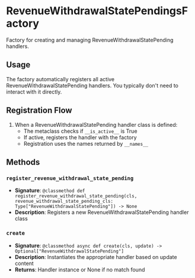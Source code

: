 # RevenueWithdrawalStatePendingsFactory

Factory for creating and managing RevenueWithdrawalStatePending handlers.

## Usage

The factory automatically registers all active RevenueWithdrawalStatePending handlers. 
You typically don't need to interact with it directly.

## Registration Flow

1. When a RevenueWithdrawalStatePending handler class is defined:
   - The metaclass checks if `__is_active__` is True
   - If active, registers the handler with the factory
   - Registration uses the names returned by `__names__`

## Methods

### `register_revenue_withdrawal_state_pending`
- **Signature**: `@classmethod def register_revenue_withdrawal_state_pending(cls, revenue_withdrawal_state_pending_cls: Type["RevenueWithdrawalStatePending"]) -> None`
- **Description**: Registers a new RevenueWithdrawalStatePending handler class

### `create`
- **Signature**: `@classmethod async def create(cls, update) -> Optional["RevenueWithdrawalStatePending"]`
- **Description**: Instantiates the appropriate handler based on update content
- **Returns**: Handler instance or None if no match found

